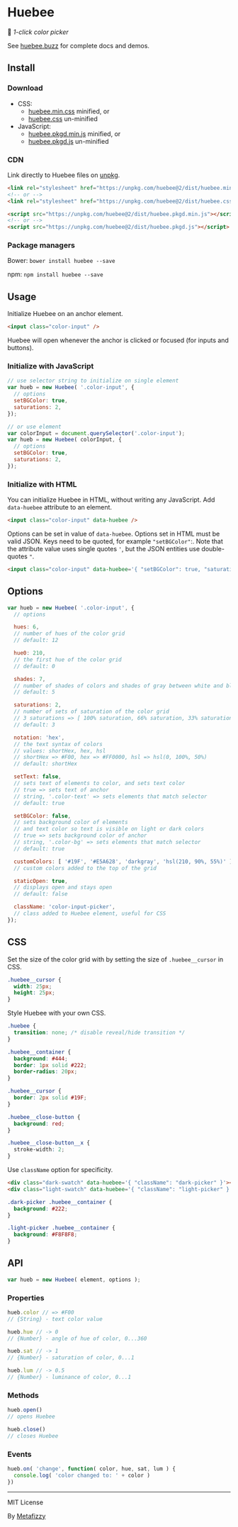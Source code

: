 # Huebee

🐝 _1-click color picker_

See [huebee.buzz](http://huebee.buzz) for complete docs and demos.

## Install

### Download

+ CSS:
  - [huebee.min.css](https://unpkg.com/huebee@2/dist/huebee.min.css) minified, or
  - [huebee.css](https://unpkg.com/huebee@2/dist/huebee.css) un-minified
+ JavaScript:
  - [huebee.pkgd.min.js](https://unpkg.com/huebee@2/dist/huebee.pkgd.min.js) minified, or
  - [huebee.pkgd.js](https://unpkg.com/huebee@2/dist/huebee.pkgd.js) un-minified

### CDN

Link directly to Huebee files on [unpkg](https://unpkg.com).

``` html
<link rel="stylesheet" href="https://unpkg.com/huebee@2/dist/huebee.min.css">
<!-- or -->
<link rel="stylesheet" href="https://unpkg.com/huebee@2/dist/huebee.css">
```

``` html
<script src="https://unpkg.com/huebee@2/dist/huebee.pkgd.min.js"></script>
<!-- or -->
<script src="https://unpkg.com/huebee@2/dist/huebee.pkgd.js"></script>
```

### Package managers

Bower: `bower install huebee --save`

npm: `npm install huebee --save`

## Usage

Initialize Huebee on an anchor element.

``` html
<input class="color-input" />
```

Huebee will open whenever the anchor is clicked or focused (for inputs and buttons).

### Initialize with JavaScript

``` js
// use selector string to initialize on single element
var hueb = new Huebee( '.color-input', {
  // options
  setBGColor: true,
  saturations: 2,
});

// or use element
var colorInput = document.querySelector('.color-input');
var hueb = new Huebee( colorInput, {
  // options
  setBGColor: true,
  saturations: 2,
});
```

### Initialize with HTML

You can initialize Huebee in HTML, without writing any JavaScript. Add `data-huebee` attribute to an element.

``` html
<input class="color-input" data-huebee />
```

Options can be set in value of `data-huebee`. Options set in HTML must be valid JSON. Keys need to be quoted, for example `"setBGColor"`:. Note that the attribute value uses single quotes `'`, but the JSON entities use double-quotes `"`.

``` html
<input class="color-input" data-huebee='{ "setBGColor": true, "saturations": 2 }' />
```

## Options

``` js
var hueb = new Huebee( '.color-input', {
  // options

  hues: 6,
  // number of hues of the color grid
  // default: 12

  hue0: 210,
  // the first hue of the color grid
  // default: 0

  shades: 7,
  // number of shades of colors and shades of gray between white and black
  // default: 5

  saturations: 2,
  // number of sets of saturation of the color grid
  // 3 saturations => [ 100% saturation, 66% saturation, 33% saturation ]
  // default: 3

  notation: 'hex',
  // the text syntax of colors
  // values: shortHex, hex, hsl
  // shortHex => #F00, hex => #FF0000, hsl => hsl(0, 100%, 50%)
  // default: shortHex

  setText: false,
  // sets text of elements to color, and sets text color
  // true => sets text of anchor
  // string, '.color-text' => sets elements that match selector
  // default: true

  setBGColor: false,
  // sets background color of elements
  // and text color so text is visible on light or dark colors
  // true => sets background color of anchor
  // string, '.color-bg' => sets elements that match selector
  // default: true

  customColors: [ '#19F', '#E5A628', 'darkgray', 'hsl(210, 90%, 55%)' ]
  // custom colors added to the top of the grid

  staticOpen: true,
  // displays open and stays open
  // default: false

  className: 'color-input-picker',
  // class added to Huebee element, useful for CSS
});
```

## CSS

Set the size of the color grid with by setting the size of `.huebee__cursor` in CSS.

``` css
.huebee__cursor {
  width: 25px;
  height: 25px;
}
```

Style Huebee with your own CSS.

``` css
.huebee {
  transition: none; /* disable reveal/hide transition */
}

.huebee__container {
  background: #444;
  border: 1px solid #222;
  border-radius: 20px;
}

.huebee__cursor {
  border: 2px solid #19F;
}

.huebee__close-button {
  background: red;
}

.huebee__close-button__x {
  stroke-width: 2;
}
```

Use `className` option for specificity.

``` html
<div class="dark-swatch" data-huebee='{ "className": "dark-picker" }'></div>
<div class="light-swatch" data-huebee='{ "className": "light-picker" }'></div>
```

``` css
.dark-picker .huebee__container {
  background: #222;
}

.light-picker .huebee__container {
  background: #F8F8F8;
}
```

## API

``` js
var hueb = new Huebee( element, options );
```

### Properties

``` js
hueb.color // => #F00
// {String} - text color value

hueb.hue // -> 0
// {Number} - angle of hue of color, 0...360

hueb.sat // -> 1
// {Number} - saturation of color, 0...1

hueb.lum // -> 0.5
// {Number} - luminance of color, 0...1
```

### Methods

``` js
hueb.open()
// opens Huebee

hueb.close()
// closes Huebee
```

### Events

``` js
hueb.on( 'change', function( color, hue, sat, lum ) {
  console.log( 'color changed to: ' + color )
})
```

---

MIT License

By [Metafizzy](https://metafizzy.co)
